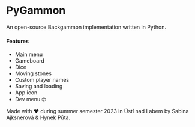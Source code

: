 PyGammon
========
An open-source Backgammon implementation written in Python.

#### Features
- Main menu
- Gameboard
- Dice
- Moving stones
- Custom player names
- Saving and loading
- App icon
- Dev menu 🤓

Made with ❤️ during summer semester 2023 in Ústí nad Labem by Sabina Ajksnerová & Hynek Půta.
